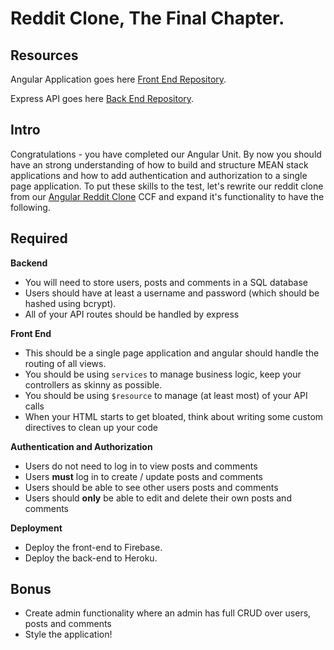# Reddit Clone, The Final Chapter.


## Resources
Angular Application goes here [Front End Repository](https://github.com/gSchool/reddit-clone-front-end).

Express API goes here [Back End Repository](https://github.com/gSchool/reddit-clone-back-end).

## Intro

Congratulations - you have completed our Angular Unit. By now you should have an strong understanding of how to build and structure MEAN stack applications and how to add authentication and authorization to a single page application. To put these skills to the test, let's rewrite our reddit clone from our [Angular Reddit Clone](/redirects/articles/4886) CCF and expand it's functionality to have the following.

## Required

**Backend**

- You will need to store users, posts and comments in a SQL database
- Users should have at least a username and password (which should be hashed using bcrypt).
- All of your API routes should be handled by express

**Front End**

- This should be a single page application and angular should handle the routing of all views.
- You should be using `services` to manage business logic, keep your controllers as skinny as possible.
- You should be using `$resource` to manage (at least most) of your API calls
- When your HTML starts to get bloated, think about writing some custom directives to clean up your code

**Authentication and Authorization**

- Users do not need to log in to view posts and comments
- Users **must** log in to create / update posts and comments
- Users should be able to see other users posts and comments
- Users should **only** be able to edit and delete their own posts and comments

**Deployment**

- Deploy the front-end to Firebase.
- Deploy the back-end to Heroku.

## Bonus

- Create admin functionality where an admin has full CRUD over users, posts and comments
- Style the application!
